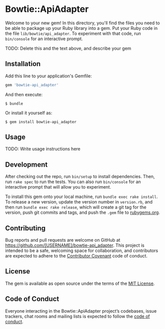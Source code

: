 # Bowtie::ApiAdapter

Welcome to your new gem! In this directory, you'll find the files you need to be able to package up your Ruby library into a gem. Put your Ruby code in the file `lib/bowtie/api_adapter`. To experiment with that code, run `bin/console` for an interactive prompt.

TODO: Delete this and the text above, and describe your gem

## Installation

Add this line to your application's Gemfile:

```ruby
gem 'bowtie-api_adapter'
```

And then execute:

    $ bundle

Or install it yourself as:

    $ gem install bowtie-api_adapter

## Usage

TODO: Write usage instructions here

## Development

After checking out the repo, run `bin/setup` to install dependencies. Then, run `rake spec` to run the tests. You can also run `bin/console` for an interactive prompt that will allow you to experiment.

To install this gem onto your local machine, run `bundle exec rake install`. To release a new version, update the version number in `version.rb`, and then run `bundle exec rake release`, which will create a git tag for the version, push git commits and tags, and push the `.gem` file to [rubygems.org](https://rubygems.org).

## Contributing

Bug reports and pull requests are welcome on GitHub at https://github.com/[USERNAME]/bowtie-api_adapter. This project is intended to be a safe, welcoming space for collaboration, and contributors are expected to adhere to the [Contributor Covenant](http://contributor-covenant.org) code of conduct.

## License

The gem is available as open source under the terms of the [MIT License](https://opensource.org/licenses/MIT).

## Code of Conduct

Everyone interacting in the Bowtie::ApiAdapter project’s codebases, issue trackers, chat rooms and mailing lists is expected to follow the [code of conduct](https://github.com/[USERNAME]/bowtie-api_adapter/blob/master/CODE_OF_CONDUCT.md).
